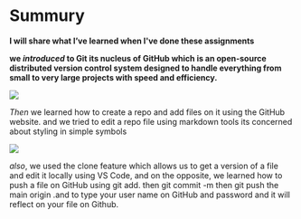 
# Summury
**I will share what I’ve learned when I've done 
these assignments** 


**we *introduced* to Git its nucleus of GitHub 
which is an open-source distributed version control system designed to handle everything from small to very large projects with speed and efficiency.** 

![](https://miro.medium.com/max/3200/1*8fPMdk2Cd5iJQ7dI7jXCbA.jpeg)

*Then* we learned how to create a repo and add files on it using the GitHub website.
and we tried to edit a repo file using  markdown tools its concerned about styling in simple symbols  

![](https://i.ibb.co/Wp5b9n1/repo.png)

*also*, we used the clone feature which allows us to get a version of a file and edit it locally using VS Code, and on the opposite, we learned how to push a file on GitHub using git add. then git commit -m then git push the main origin .and to type your user name on GitHub and password and it will reflect on your file on Github.




